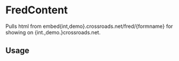 # FredContent

Pulls html from embed{int,demo}.crossroads.net/fred/{formname} for showing on {int.,demo.}crossroads.net.

## Usage

